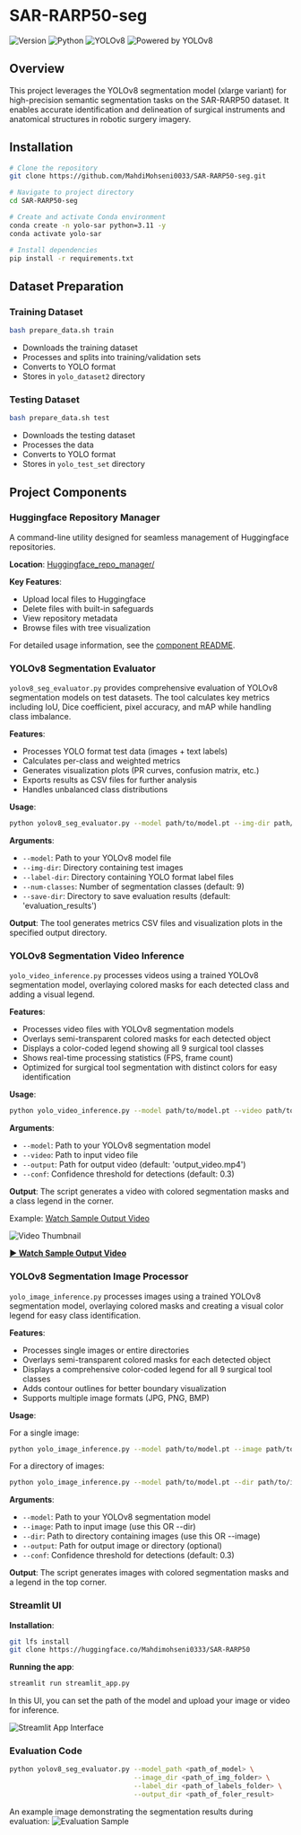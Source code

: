 # SAR-RARP50-seg

![Version](https://img.shields.io/badge/version-1.0.0-blue)
![Python](https://img.shields.io/badge/python-3.11-brightgreen)
![YOLOv8](https://img.shields.io/badge/model-YOLOv8--xlarge-orange)
![Powered by YOLOv8](https://img.shields.io/badge/%F0%9F%A4%96%20Powered%20by-YOLOv8-yellow)

## Overview

This project leverages the YOLOv8 segmentation model (xlarge variant) for high-precision semantic segmentation tasks on the SAR-RARP50 dataset. It enables accurate identification and delineation of surgical instruments and anatomical structures in robotic surgery imagery.

## Installation

```bash
# Clone the repository
git clone https://github.com/MahdiMohseni0033/SAR-RARP50-seg.git

# Navigate to project directory
cd SAR-RARP50-seg

# Create and activate Conda environment
conda create -n yolo-sar python=3.11 -y
conda activate yolo-sar

# Install dependencies
pip install -r requirements.txt
```

## Dataset Preparation

### Training Dataset
```bash
bash prepare_data.sh train
```
- Downloads the training dataset
- Processes and splits into training/validation sets
- Converts to YOLO format
- Stores in `yolo_dataset2` directory

### Testing Dataset
```bash
bash prepare_data.sh test
```
- Downloads the testing dataset
- Processes the data
- Converts to YOLO format
- Stores in `yolo_test_set` directory

## Project Components

### Huggingface Repository Manager

A command-line utility designed for seamless management of Huggingface repositories.

**Location**: [Huggingface_repo_manager/](Huggingface_repo_manager/)

**Key Features**:
- Upload local files to Huggingface
- Delete files with built-in safeguards
- View repository metadata
- Browse files with tree visualization

For detailed usage information, see the [component README](Huggingface_repo_manager/README.md).

### YOLOv8 Segmentation Evaluator

`yolov8_seg_evaluator.py` provides comprehensive evaluation of YOLOv8 segmentation models on test datasets. The tool calculates key metrics including IoU, Dice coefficient, pixel accuracy, and mAP while handling class imbalance.

**Features**:
- Processes YOLO format test data (images + text labels)
- Calculates per-class and weighted metrics
- Generates visualization plots (PR curves, confusion matrix, etc.)
- Exports results as CSV files for further analysis
- Handles unbalanced class distributions

**Usage**:
```bash
python yolov8_seg_evaluator.py --model path/to/model.pt --img-dir path/to/images --label-dir path/to/labels
```

**Arguments**:
- `--model`: Path to your YOLOv8 model file
- `--img-dir`: Directory containing test images
- `--label-dir`: Directory containing YOLO format label files
- `--num-classes`: Number of segmentation classes (default: 9)
- `--save-dir`: Directory to save evaluation results (default: 'evaluation_results')

**Output**:
The tool generates metrics CSV files and visualization plots in the specified output directory.

### YOLOv8 Segmentation Video Inference

`yolo_video_inference.py` processes videos using a trained YOLOv8 segmentation model, overlaying colored masks for each detected class and adding a visual legend.

**Features**:
- Processes video files with YOLOv8 segmentation models
- Overlays semi-transparent colored masks for each detected object
- Displays a color-coded legend showing all 9 surgical tool classes
- Shows real-time processing statistics (FPS, frame count)
- Optimized for surgical tool segmentation with distinct colors for easy identification

**Usage**:
```bash
python yolo_video_inference.py --model path/to/model.pt --video path/to/input.mp4 --output path/to/output.mp4
```

**Arguments**:
- `--model`: Path to your YOLOv8 segmentation model
- `--video`: Path to input video file
- `--output`: Path for output video (default: 'output_video.mp4')
- `--conf`: Confidence threshold for detections (default: 0.3)

**Output**:
The script generates a video with colored segmentation masks and a class legend in the corner.

Example: [Watch Sample Output Video](assets/output.mp4)

![Video Thumbnail](assets/video_thumbnail.png)

**[▶️ Watch Sample Output Video](assets/output.mp4)**

### YOLOv8 Segmentation Image Processor

`yolo_image_inference.py` processes images using a trained YOLOv8 segmentation model, overlaying colored masks and creating a visual color legend for easy class identification.

**Features**:
- Processes single images or entire directories
- Overlays semi-transparent colored masks for each detected object
- Displays a comprehensive color-coded legend for all 9 surgical tool classes
- Adds contour outlines for better boundary visualization
- Supports multiple image formats (JPG, PNG, BMP)

**Usage**:

For a single image:
```bash
python yolo_image_inference.py --model path/to/model.pt --image path/to/image.jpg --output path/to/output.jpg
```

For a directory of images:
```bash
python yolo_image_inference.py --model path/to/model.pt --dir path/to/images --output path/to/output_dir
```

**Arguments**:
- `--model`: Path to your YOLOv8 segmentation model
- `--image`: Path to input image (use this OR --dir)
- `--dir`: Path to directory containing images (use this OR --image)
- `--output`: Path for output image or directory (optional)
- `--conf`: Confidence threshold for detections (default: 0.3)

**Output**:
The script generates images with colored segmentation masks and a legend in the top corner.

### Streamlit UI

**Installation**:
```bash
git lfs install
git clone https://huggingface.co/Mahdimohseni0333/SAR-RARP50
```

**Running the app**:
```bash
streamlit run streamlit_app.py
```

In this UI, you can set the path of the model and upload your image or video for inference.

![Streamlit App Interface](assets/image_streamlit.png)

### Evaluation Code

```bash
python yolov8_seg_evaluator.py --model_path <path_of_model> \
                               --image_dir <path_of_img_folder> \
                               --label_dir <path_of_labels_folder> \
                               --output_dir <path_of_foler_result> 
```

An example image demonstrating the segmentation results during evaluation:
![Evaluation Sample](assets/evaluation_sample.png)